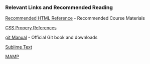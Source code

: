 ### Relevant Links and Recommended Reading
[Recommended HTML Reference](http://htmlandcssbook.com/) - Recommended Course Materials

[CSS Propery References](http://www.w3schools.com/css/css_intro.asp)

[git Manual](http://git-scm.com/) - Official Git book and downloads

[Sublime Text](http://www.sublimetext.com/)

[MAMP](http://www.mamp.info/en/)

